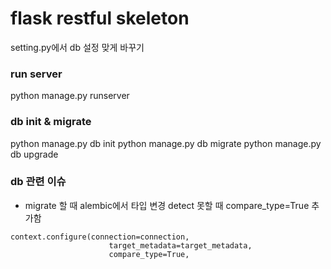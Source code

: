 # flask restful skeleton

setting.py에서 db 설정 맞게 바꾸기


### run server
python manage.py runserver

### db init & migrate
python manage.py db init
python manage.py db migrate
python manage.py db upgrade


### db 관련 이슈
- migrate 할 때 alembic에서 타입 변경 detect 못할 때
compare_type=True 추가함 
```
context.configure(connection=connection,
                      target_metadata=target_metadata,
                      compare_type=True,
```                   
                      
